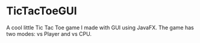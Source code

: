 # TicTacToeGUI
A cool little Tic Tac Toe game I made with GUI using JavaFX. The game has two modes: vs Player and vs CPU.
